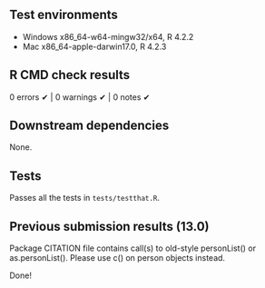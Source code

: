 ## Test environments

* Windows x86_64-w64-mingw32/x64, R 4.2.2
* Mac x86_64-apple-darwin17.0, R 4.2.3

## R CMD check results

0 errors ✔ | 0 warnings ✔ | 0 notes ✔

## Downstream dependencies

None.

## Tests

Passes all the tests in `tests/testthat.R`.

## Previous submission results (13.0)

   Package CITATION file contains call(s) to old-style personList() or
   as.personList().  Please use c() on person objects instead.

Done!